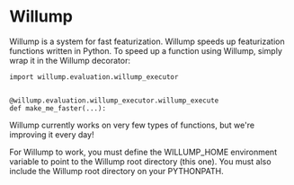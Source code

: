 # Willump
Willump is a system for fast featurization.  Willump speeds up featurization functions written in
Python.  To speed up a function using Willump, simply wrap it in the Willump decorator:

    import willump.evaluation.willump_executor
    
    
    @willump.evaluation.willump_executor.willump_execute
    def make_me_faster(...):
    
Willump currently works on very few types of functions, but we're improving it every day!

For Willump to work, you must define the WILLUMP_HOME environment variable to point to the Willump
root directory (this one).  You must also include the Willump root directory on your PYTHONPATH.